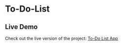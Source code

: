 # To-Do-List

## Live Demo
Check out the live version of the project: [To-Do List App](http://localhost:3000/)
